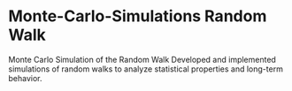 # Monte-Carlo-Simulations Random Walk
Monte Carlo Simulation of the Random Walk 
Developed and implemented simulations of random walks to analyze statistical properties and long-term behavior.

